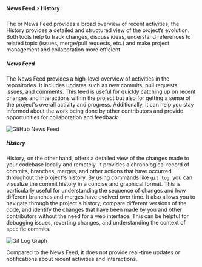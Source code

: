 #### News Feed ⚡ <i class="fab fa-git"></i> History

The <i class="fab fa-github"></i> or <i class="fab fa-gitlab"></i> News Feed provides a broad overview of recent activities, the <i class="fab fa-git"></i> History provides a detailed and structured view of the project’s evolution. 
Both tools help to track changes, discuss ideas, understand references to related topic (issues, merge/pull requests, etc.) and make project management and collaboration more efficient.

##### News Feed

The <i class="fab fa-github"></i> News Feed provides a high-level overview of activities in the repositories. 
It includes updates such as new commits, pull requests, issues, and comments.
This feed is useful for quickly catching up on recent changes and interactions within the project but also for getting a sense of the project's overall activity and progress.
Additionally, it can help you stay informed about the work being done by other contributors and provide opportunities for collaboration and feedback.

![GitHub News Feed](../assets/images/github_news_feed.png)

##### <i class="fab fa-git"></i> History

<i class="fab fa-git"></i> History, on the other hand, offers a detailed view of the changes made to your codebase locally and remotely.
It provides a chronological record of commits, branches, merges, and other actions that have occurred throughout the project's history.
By using commands like `git log`, you can visualize the commit history in a concise and graphical format. 
This is particularly useful for understanding the sequence of changes and how different branches and merges have evolved over time.
It also allows you to navigate through the project's history, compare different versions of the code, and identify the changes that have been made by you and other contributors without the need for a web interface.
This can be helpful for debugging issues, reverting changes, and understanding the context of specific commits.

![Git Log Graph](../assets/images/git_log_graph.png)

Compared to the News Feed, it does not provide real-time updates or notifications about recent activities and interactions.
